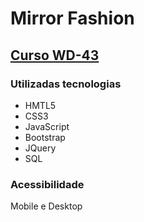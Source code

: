 # Mirror Fashion

## [Curso WD-43](https://www.caelum.com.br/curso-html-css-javascript/)


### Utilizadas tecnologias

* HMTL5
* CSS3
* JavaScript
* Bootstrap 
* JQuery
* SQL

### Acessibilidade

Mobile e Desktop 
